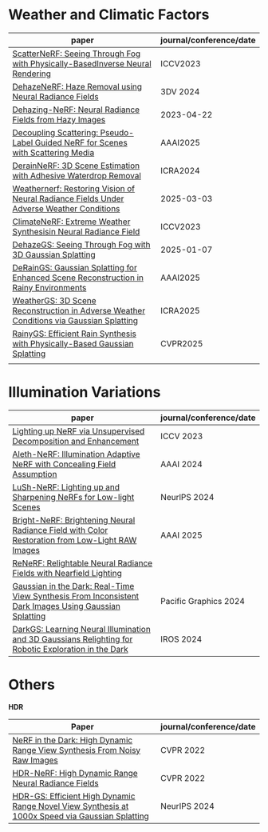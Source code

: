 # Weather and Climatic Factors

| paper                                                                                                                                          | journal/conference/date |
| ---------------------------------------------------------------------------------------------------------------------------------------------- | ----------------------- |
| [ScatterNeRF: Seeing Through Fog with Physically-BasedInverse Neural Rendering](https://light.princeton.edu/publication/scatternerf/)          | ICCV2023                |
| [DehazeNeRF: Haze Removal using Neural Radiance Fields](https://www.computationalimaging.org/publications/dehazenerf/)                         | 3DV 2024                |
| [Dehazing-NeRF: Neural Radiance Fields from Hazy Images](https://arxiv.org/abs/2304.11448)                                                     | 2023-04-22              |
| [Decoupling Scattering: Pseudo-Label Guided NeRF for Scenes with Scattering Media](https://ojs.aaai.org/index.php/AAAI/article/view/33088)<br> | AAAI2025                |
| [DerainNeRF: 3D Scene Estimation with Adhesive Waterdrop Removal](https://github.com/yunhaoli2020/DerainNeRF)                                  | ICRA2024                |
| [Weathernerf: Restoring Vision of Neural Radiance Fields Under Adverse Weather Conditions](https://github.com/C2022G/WeatherNeRF)              | 2025-03-03              |
| [ClimateNeRF: Extreme Weather Synthesisin Neural Radiance Field](https://climatenerf.github.io/)                                               | ICCV2023                |
| [DehazeGS: Seeing Through Fog with 3D Gaussian Splatting](https://dehazegs.github.io/)                                                         | 2025-01-07              |
| [DeRainGS: Gaussian Splatting for Enhanced Scene Reconstruction in Rainy Environments](https://deraings.github.io/)                            | AAAI2025                |
| [WeatherGS: 3D Scene Reconstruction in Adverse Weather Conditions via Gaussian Splatting](https://jumponthemoon.github.io/weather-gs/)         | ICRA2025                |
| [RainyGS: Efficient Rain Synthesis with Physically-Based Gaussian Splatting](https://pku-vcl-geometry.github.io/RainyGS/)                      | CVPR2025                |
|                                                                                                                                                |                         |

# Illumination Variations

| paper                                                                                                                                                                                                                    | journal/conference/date |
| ------------------------------------------------------------------------------------------------------------------------------------------------------------------------------------------------------------------------ | ----------------------- |
| [Lighting up NeRF via Unsupervised Decomposition and Enhancement](https://www.whyy.site/paper/llnerf)                                                                                                                    | ICCV 2023               |
| [Aleth-NeRF: Illumination Adaptive NeRF with Concealing Field Assumption](https://cuiziteng.github.io/Aleth_NeRF_web/)                                                                                                   | AAAI 2024               |
| [LuSh-NeRF: Lighting up and Sharpening NeRFs for Low-light Scenes](https://github.com/quzefan/LuSh-NeRF)                                                                                                                 | NeurlPS 2024            |
| [Bright-NeRF: Brightening Neural Radiance Field with Color Restoration from Low-Light RAW Images](https://ojs.aaai.org/index.php/AAAI/article/view/32842)                                                                | AAAI 2025               |
| [ReNeRF: Relightable Neural Radiance Fields with Nearfield Lighting](https://openaccess.thecvf.com/content/ICCV2023/papers/Xu_ReNeRF_Relightable_Neural_Radiance_Fields_with_Nearfield_Lighting_ICCV_2023_paper.pdf)<br> |                         |
| [Gaussian in the Dark: Real-Time View Synthesis From Inconsistent Dark Images Using Gaussian Splatting](https://github.com/yec22/Gaussian-DK)                                                                            | Pacific Graphics 2024   |
| [DarkGS: Learning Neural Illumination and 3D Gaussians Relighting for Robotic Exploration in the Dark](https://github.com/tyz1030/darkgs)                                                                                | IROS 2024               |

# Others

**HDR**

| Paper                                                                                                                                       | journal/conference/date |
| ------------------------------------------------------------------------------------------------------------------------------------------- | ----------------------- |
| [NeRF in the Dark: High Dynamic Range View Synthesis From Noisy Raw Images](https://bmild.github.io/rawnerf/)                               | CVPR 2022               |
| [HDR-NeRF: High Dynamic Range Neural Radiance Fields](https://xhuangcv.github.io/hdr-nerf/)                                                 | CVPR 2022               |
| [HDR-GS: Efficient High Dynamic Range Novel View Synthesis at 1000x Speed via Gaussian Splatting](https://github.com/caiyuanhao1998/HDR-GS) | NeurIPS 2024            |
